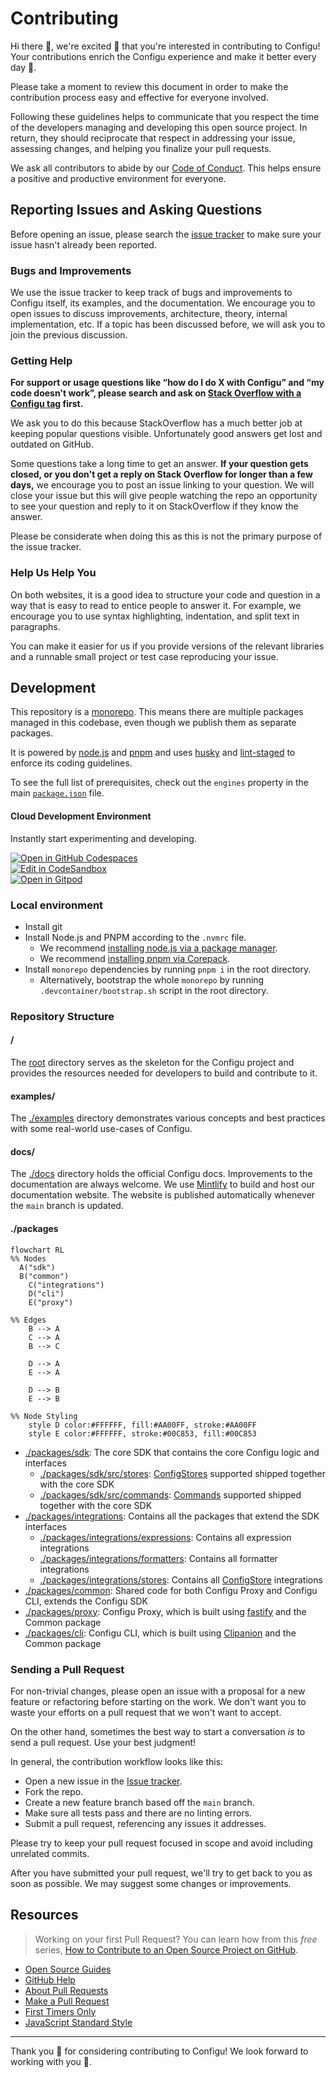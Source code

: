 # Contributing

Hi there 👋, we're excited 🤗 that you're interested in contributing to Configu! Your contributions enrich the Configu experience and make it better every day 🤩.

Please take a moment to review this document in order to make the contribution process easy and effective for everyone involved.

Following these guidelines helps to communicate that you respect the time of the developers managing and developing this open source project. In return, they should reciprocate that respect in addressing your issue, assessing changes, and helping you finalize your pull requests.

We ask all contributors to abide by our [Code of Conduct](https://github.com/configu/configu/blob/main/.github/CODE_OF_CONDUCT.md). This helps ensure a positive and productive environment for everyone.

## Reporting Issues and Asking Questions

Before opening an issue, please search the [issue tracker](https://github.com/configu/configu/issues) to make sure your issue hasn't already been reported.

### Bugs and Improvements

We use the issue tracker to keep track of bugs and improvements to Configu itself, its examples, and the documentation. We encourage you to open issues to discuss improvements, architecture, theory, internal implementation, etc. If a topic has been discussed before, we will ask you to join the previous discussion.

### Getting Help

**For support or usage questions like “how do I do X with Configu” and “my code doesn't work”, please search and ask on [Stack Overflow with a Configu tag](https://stackoverflow.com/questions/tagged/configu?sort=votes&pageSize=50) first.**

We ask you to do this because StackOverflow has a much better job at keeping popular questions visible. Unfortunately good answers get lost and outdated on GitHub.

Some questions take a long time to get an answer. **If your question gets closed, or you don't get a reply on Stack Overflow for longer than a few days,** we encourage you to post an issue linking to your question. We will close your issue but this will give people watching the repo an opportunity to see your question and reply to it on StackOverflow if they know the answer.

Please be considerate when doing this as this is not the primary purpose of the issue tracker.

### Help Us Help You

On both websites, it is a good idea to structure your code and question in a way that is easy to read to entice people to answer it. For example, we encourage you to use syntax highlighting, indentation, and split text in paragraphs.

You can make it easier for us if you provide versions of the relevant libraries and a runnable small project or test case reproducing your issue.

## Development

This repository is a [monorepo](https://trunkbaseddevelopment.com/monorepos/). This means there are multiple packages managed in this codebase, even though we publish them as separate packages.

It is powered by [node.js](https://nodejs.org/) and [pnpm](https://pnpm.io/) and uses [husky](https://typicode.github.io/husky/) and [lint-staged](https://github.com/lint-staged/lint-staged) to enforce its coding guidelines.

To see the full list of prerequisites, check out the `engines` property in the main [`package.json`](https://github.com/configu/configu/blob/main/package.json#L7) file.

#### Cloud Development Environment

Instantly start experimenting and developing.

[![Open in GitHub Codespaces](https://github.com/codespaces/badge.svg)](https://codespaces.new/configu/configu)<br/>
[![Edit in CodeSandbox](https://assets.codesandbox.io/github/button-edit-lime.svg)](https://codesandbox.io/p/github/configu/configu/main)<br/>
[![Open in Gitpod](https://gitpod.io/button/open-in-gitpod.svg)](https://gitpod.io/#https://github.com/configu/configu)

### Local environment

- Install git
- Install Node.js and PNPM according to the `.nvmrc` file.
  - We recommend [installing node.js via a package manager](https://nodejs.org/en/download/package-manager/).
  - We recommend [installing pnpm via Corepack](https://pnpm.io/installation#using-corepack).
- Install `monorepo` dependencies by running `pnpm i` in the root directory.
  - Alternatively, bootstrap the whole `monorepo` by running `.devcontainer/bootstrap.sh` script in the root directory.

### Repository Structure

#### **/**

The [root](https://github.com/configu/configu/blob/main/package.json) directory serves as the skeleton for the Configu project and provides the resources needed for developers to build and contribute to it.

#### **examples/**

The [./examples](https://github.com/configu/configu/tree/main/examples) directory demonstrates various concepts and best practices with some real-world use-cases of Configu.

#### **docs/**

The [./docs](https://github.com/configu/configu/tree/main/docs) directory holds the official Configu docs. Improvements to the documentation are always welcome. We use [Mintlify](https://mintlify.com/) to build and host our documentation website. The website is published automatically whenever the `main` branch is updated.

#### **./packages**

```mermaid
flowchart RL
%% Nodes
  A("sdk")
  B("common")
	C("integrations")
	D("cli")
	E("proxy")

%% Edges
	B --> A
	C --> A
	B --> C

	D --> A
	E --> A

	D --> B
	E --> B

%% Node Styling
    style D color:#FFFFFF, fill:#AA00FF, stroke:#AA00FF
    style E color:#FFFFFF, stroke:#00C853, fill:#00C853
```

- [./packages/sdk](https://github.com/configu/configu/tree/main/packages/sdk): The core SDK that contains the core Configu logic and interfaces
  - [./packages/sdk/src/stores](https://github.com/configu/configu/tree/main/packages/sdk/src/stores): [ConfigStores](https://configu.com/docs/config-store/) supported shipped together with the core SDK
  - [./packages/sdk/src/commands](https://github.com/configu/configu/tree/main/packages/sdk/src/commands): [Commands](https://configu.com/docs/commands/) supported shipped together with the core SDK
- [./packages/integrations](https://github.com/configu/configu/tree/main/packages/integrations): Contains all the packages that extend the SDK interfaces
  - [./packages/integrations/expressions](https://github.com/configu/configu/tree/main/packages/integrations/expressions): Contains all expression integrations
  - [./packages/integrations/formatters](https://github.com/configu/configu/tree/main/packages/integrations/formatters): Contains all formatter integrations
  - [./packages/integrations/stores](https://github.com/configu/configu/tree/main/packages/integrations): Contains all [ConfigStore](https://configu.com/docs/config-store/) integrations
- [./packages/common](https://github.com/configu/configu/tree/main/packages/common): Shared code for both Configu Proxy and Configu CLI, extends the Configu SDK
- [./packages/proxy](https://github.com/configu/configu/tree/main/packages/proxy): Configu Proxy, which is built using [fastify](https://fastify.dev/) and the Common package
- [./packages/cli](https://github.com/configu/configu/tree/main/packages/cli): Configu CLI, which is built using [Clipanion](https://mael.dev/clipanion/) and the Common package

### Sending a Pull Request

For non-trivial changes, please open an issue with a proposal for a new feature or refactoring before starting on the work. We don't want you to waste your efforts on a pull request that we won't want to accept.

On the other hand, sometimes the best way to start a conversation _is_ to send a pull request. Use your best judgment!

In general, the contribution workflow looks like this:

- Open a new issue in the [Issue tracker](https://github.com/configu/configu/issues).
- Fork the repo.
- Create a new feature branch based off the `main` branch.
- Make sure all tests pass and there are no linting errors.
- Submit a pull request, referencing any issues it addresses.

Please try to keep your pull request focused in scope and avoid including unrelated commits.

After you have submitted your pull request, we'll try to get back to you as soon as possible. We may suggest some changes or improvements.

## Resources

> Working on your first Pull Request? You can learn how from this _free_ series, [How to Contribute to an Open Source Project on GitHub](https://egghead.io/courses/how-to-contribute-to-an-open-source-project-on-github).

- [Open Source Guides](https://opensource.guide/how-to-contribute/)
- [GitHub Help](https://help.github.com)
- [About Pull Requests](https://help.github.com/articles/about-pull-requests/)
- [Make a Pull Request](http://makeapullrequest.com/)
- [First Timers Only](http://www.firsttimersonly.com/)
- [JavaScript Standard Style](https://standardjs.com/)

---

Thank you 💙 for considering contributing to Configu! We look forward to working with you 🤝.

